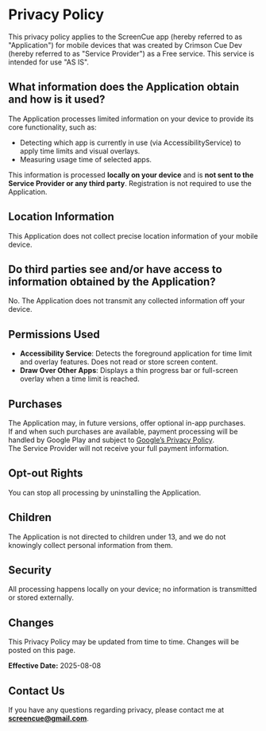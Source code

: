# Privacy Policy

This privacy policy applies to the ScreenCue app (hereby referred to as "Application") for mobile devices that was created by Crimson Cue Dev (hereby referred to as "Service Provider") as a Free service. This service is intended for use "AS IS".

## What information does the Application obtain and how is it used?

The Application processes limited information on your device to provide its core functionality, such as:

- Detecting which app is currently in use (via AccessibilityService) to apply time limits and visual overlays.
- Measuring usage time of selected apps.

This information is processed **locally on your device** and is **not sent to the Service Provider or any third party**. Registration is not required to use the Application.

## Location Information

This Application does not collect precise location information of your mobile device.

## Do third parties see and/or have access to information obtained by the Application?

No. The Application does not transmit any collected information off your device.

## Permissions Used

- **Accessibility Service**: Detects the foreground application for time limit and overlay features. Does not read or store screen content.
- **Draw Over Other Apps**: Displays a thin progress bar or full-screen overlay when a time limit is reached.

## Purchases

The Application may, in future versions, offer optional in-app purchases.  
If and when such purchases are available, payment processing will be handled by Google Play and subject to [Google’s Privacy Policy](https://policies.google.com/privacy).  
The Service Provider will not receive your full payment information.  

## Opt-out Rights

You can stop all processing by uninstalling the Application.

## Children

The Application is not directed to children under 13, and we do not knowingly collect personal information from them.

## Security

All processing happens locally on your device; no information is transmitted or stored externally.

## Changes

This Privacy Policy may be updated from time to time. Changes will be posted on this page.

**Effective Date:** 2025-08-08

## Contact Us

If you have any questions regarding privacy, please contact me at **screencue@gmail.com**.
